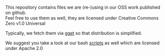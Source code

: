 This repository contains files we are (re-)using in our OSS work published on github.  
Feel free to use them as well, they are licensed under Creative Commons Zero v1.0 Universal

Typically, we fetch them via [gget](https://github.com/tegonal/gget) so that distribution is simplified.

We suggest you take a look at our bash [scripts](https://github.com/tegonal/scripts) as well which are licensed under Apache 2.0